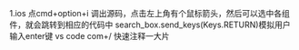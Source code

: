 1.ios 点cmd+option+i 调出源码，点击左上角有个鼠标箭头，然后可以选中各组件，就会跳转到相应的代码中
search_box.send_keys(Keys.RETURN)模拟用户输入enter键
vs code com+/ 快速注释一大片
